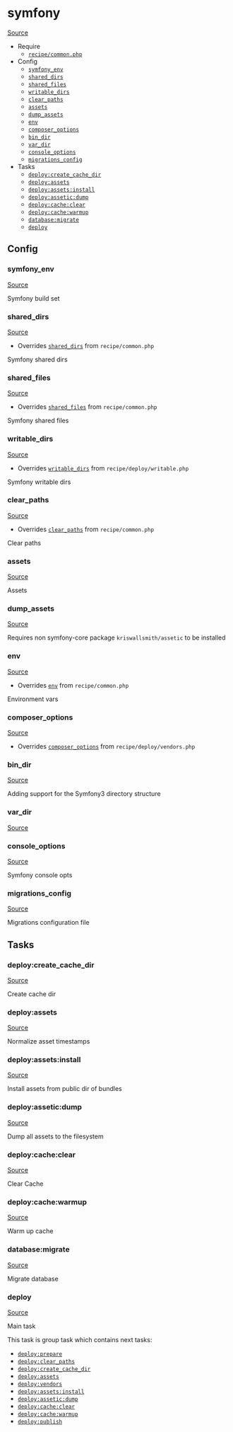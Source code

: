 <!-- DO NOT EDIT THIS FILE! -->
<!-- Instead edit recipe/symfony2.php -->
<!-- Then run bin/docgen -->

# symfony

[Source](/recipe/symfony2.php)



* Require
  * [`recipe/common.php`](/docs/recipe/common.md)
* Config
  * [`symfony_env`](#symfony_env)
  * [`shared_dirs`](#shared_dirs)
  * [`shared_files`](#shared_files)
  * [`writable_dirs`](#writable_dirs)
  * [`clear_paths`](#clear_paths)
  * [`assets`](#assets)
  * [`dump_assets`](#dump_assets)
  * [`env`](#env)
  * [`composer_options`](#composer_options)
  * [`bin_dir`](#bin_dir)
  * [`var_dir`](#var_dir)
  * [`console_options`](#console_options)
  * [`migrations_config`](#migrations_config)
* Tasks
  * [`deploy:create_cache_dir`](#deploycreate_cache_dir)
  * [`deploy:assets`](#deployassets)
  * [`deploy:assets:install`](#deployassetsinstall)
  * [`deploy:assetic:dump`](#deployasseticdump)
  * [`deploy:cache:clear`](#deploycacheclear)
  * [`deploy:cache:warmup`](#deploycachewarmup)
  * [`database:migrate`](#databasemigrate)
  * [`deploy`](#deploy)

## Config
### symfony_env
[Source](/recipe/symfony2.php#L12)

Symfony build set

### shared_dirs
[Source](/recipe/symfony2.php#L15)

* Overrides [`shared_dirs`](/docs/recipe/common.md#shared_dirs) from `recipe/common.php`

Symfony shared dirs

### shared_files
[Source](/recipe/symfony2.php#L18)

* Overrides [`shared_files`](/docs/recipe/common.md#shared_files) from `recipe/common.php`

Symfony shared files

### writable_dirs
[Source](/recipe/symfony2.php#L21)

* Overrides [`writable_dirs`](/docs/recipe/deploy/writable.md#writable_dirs) from `recipe/deploy/writable.php`

Symfony writable dirs

### clear_paths
[Source](/recipe/symfony2.php#L24)

* Overrides [`clear_paths`](/docs/recipe/common.md#clear_paths) from `recipe/common.php`

Clear paths

### assets
[Source](/recipe/symfony2.php#L27)

Assets

### dump_assets
[Source](/recipe/symfony2.php#L30)

Requires non symfony-core package `kriswallsmith/assetic` to be installed

### env
[Source](/recipe/symfony2.php#L33)

* Overrides [`env`](/docs/recipe/common.md#env) from `recipe/common.php`

Environment vars

### composer_options
[Source](/recipe/symfony2.php#L39)

* Overrides [`composer_options`](/docs/recipe/deploy/vendors.md#composer_options) from `recipe/deploy/vendors.php`



### bin_dir
[Source](/recipe/symfony2.php#L46)

Adding support for the Symfony3 directory structure

### var_dir
[Source](/recipe/symfony2.php#L47)



### console_options
[Source](/recipe/symfony2.php#L55)

Symfony console opts

### migrations_config
[Source](/recipe/symfony2.php#L61)

Migrations configuration file


## Tasks
### deploy:create_cache_dir
[Source](/recipe/symfony2.php#L67)

Create cache dir

### deploy:assets
[Source](/recipe/symfony2.php#L85)

Normalize asset timestamps

### deploy:assets:install
[Source](/recipe/symfony2.php#L97)

Install assets from public dir of bundles

### deploy:assetic:dump
[Source](/recipe/symfony2.php#L105)

Dump all assets to the filesystem

### deploy:cache:clear
[Source](/recipe/symfony2.php#L114)

Clear Cache

### deploy:cache:warmup
[Source](/recipe/symfony2.php#L121)

Warm up cache

### database:migrate
[Source](/recipe/symfony2.php#L129)

Migrate database

### deploy
[Source](/recipe/symfony2.php#L142)

Main task

This task is group task which contains next tasks:
* [`deploy:prepare`](/docs/recipe/common.md#deployprepare)
* [`deploy:clear_paths`](/docs/recipe/deploy/clear_paths.md#deployclear_paths)
* [`deploy:create_cache_dir`](/docs/recipe/symfony.md#deploycreate_cache_dir)
* [`deploy:assets`](/docs/recipe/symfony.md#deployassets)
* [`deploy:vendors`](/docs/recipe/deploy/vendors.md#deployvendors)
* [`deploy:assets:install`](/docs/recipe/symfony.md#deployassetsinstall)
* [`deploy:assetic:dump`](/docs/recipe/symfony.md#deployasseticdump)
* [`deploy:cache:clear`](/docs/recipe/symfony.md#deploycacheclear)
* [`deploy:cache:warmup`](/docs/recipe/symfony.md#deploycachewarmup)
* [`deploy:publish`](/docs/recipe/common.md#deploypublish)


